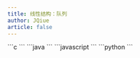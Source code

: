 ```yaml
---
title: 线性结构：队列
author: JQiue
article: false
---
```


<CodeGroup>

<CodeGroupItem title="C" active>
```c
```
</CodeGroupItem>

<CodeGroupItem title="java">
```java
```
</CodeGroupItem>

<CodeGroupItem title="javascript">
```javascript
```
</CodeGroupItem>

<CodeGroupItem title="python">
```python
```
</CodeGroupItem>

</CodeGroup>
